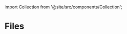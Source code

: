 
import Collection from '@site/src/components/Collection';

# Files

<Collection record="files" collection="core" />


